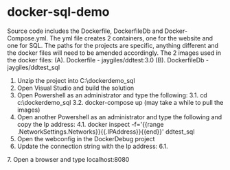 # docker-sql-demo
Source code includes the Dockerfile, DockerfileDb and Docker-Compose.yml.
The yml file creates 2 containers, one for the website and one for SQL.
The paths for the projects are specific, anything different and the docker files will need to be amended accordingly.
The 2 images used in the docker files:
  (A). Dockerfile - jaygiles/ddtest:3.0
  (B). DockerfileDb - jaygiles/ddtest_sql
  
1. Unzip the project into C:\dockerdemo_sql
2. Open Visual Studio and build the solution
3. Open Powershell as an administrator and type the following:
  3.1. cd c:\dockerdemo_sql
  3.2. docker-compose up (may take a while to pull the images)
4. Open another Powershell as an administrator and type the following and copy the Ip address: 
  4.1. docker inspect -f='{{range .NetworkSettings.Networks}}{{.IPAddress}}{{end}}'  ddtest_sql
5. Open the webconfig in the DockerDebug project
6. Update the connection string with the Ip address:
   6.1. <connectionStrings>
    <add name="dockerdb" connectionString="Data Source=172.17.131.97,1433;Initial Catalog=DockerTestDb;User         Id=sa;Password=Password_01;MultipleActiveResultSets=True"
         providerName="System.Data.SqlClient" />
  </connectionStrings>
7. Open a browser and type localhost:8080
